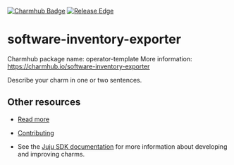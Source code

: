 <!--
Avoid using this README file for information that is maintained or published elsewhere, e.g.:

* metadata.yaml > published on Charmhub
* documentation > published on (or linked to from) Charmhub
* detailed contribution guide > documentation or CONTRIBUTING.md

Use links instead.
-->
[![Charmhub Badge](https://charmhub.io/software-inventory-exporter/badge.svg)](https://charmhub.io/software-inventory-exporter)
[![Release Edge](https://github.com/canonical/charm-software-inventory-exporter/actions/workflows/release.yaml/badge.svg)](https://github.com/canonical/charm-software-inventory-exporter/actions/workflows/release.yaml)

# software-inventory-exporter

Charmhub package name: operator-template
More information: https://charmhub.io/software-inventory-exporter

Describe your charm in one or two sentences.

## Other resources

<!-- If your charm is documented somewhere else other than Charmhub, provide a link separately. -->

- [Read more](https://example.com)

- [Contributing](CONTRIBUTING.md) <!-- or link to other contribution documentation -->

- See the [Juju SDK documentation](https://juju.is/docs/sdk) for more information about developing and improving charms.
